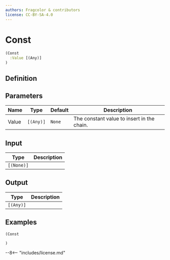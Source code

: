 ```yaml
---
authors: Fragcolor & contributors
license: CC-BY-SA-4.0
---
```



# Const

```clojure
(Const
  :Value [(Any)]
)
```


## Definition




## Parameters

| Name | Type | Default | Description |
|------|------|---------|-------------|
| Value | `[(Any)]` | `None` | The constant value to insert in the chain. |


## Input

| Type | Description |
|------|-------------|
| `[(None)]` |  |


## Output

| Type | Description |
|------|-------------|
| `[(Any)]` |  |


## Examples

```clojure
(Const

)
```


--8<-- "includes/license.md"

